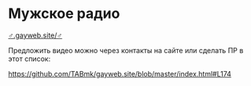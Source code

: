 # Мужское радио

[♂.gayweb.site/♂](♂.gayweb.site/♂)

Предложить видео можно через контакты на сайте или сделать ПР в этот список:

https://github.com/TABmk/gayweb.site/blob/master/index.html#L174
